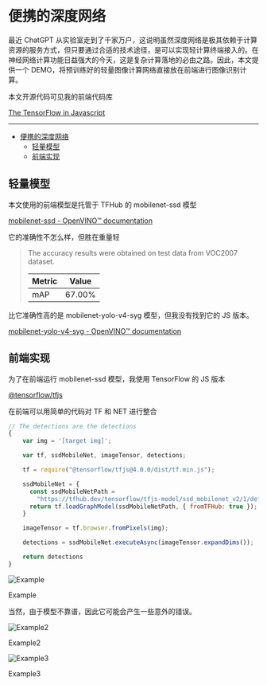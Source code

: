 # 便携的深度网络

最近 ChatGPT 从实验室走到了千家万户，这说明虽然深度网络是极其依赖于计算资源的服务方式，但只要通过合适的技术途径，是可以实现轻计算终端接入的。在神经网络计算功能日益强大的今天，这是复杂计算落地的必由之路。因此，本文提供一个 DEMO，将预训练好的轻量图像计算网络直接放在前端进行图像识别计算。

本文开源代码可见我的前端代码库

[The TensorFlow in Javascript](https://observablehq.com/@listenzcc/the-tensorflow-in-javascript "The TensorFlow in Javascript")

---

-   [便携的深度网络](#便携的深度网络)
    -   [轻量模型](#轻量模型)
    -   [前端实现](#前端实现)

## 轻量模型

本文使用的前端模型是托管于 TFHub 的 mobilenet-ssd 模型

[mobilenet-ssd - OpenVINO™ documentation](https://docs.openvino.ai/latest/omz_models_model_mobilenet_ssd.html "mobilenet-ssd - OpenVINO™ documentation")

它的准确性不怎么样，但胜在重量轻

> The accuracy results were obtained on test data from VOC2007 dataset.
>
> | Metric | Value  |
> | ------ | ------ |
> | mAP    | 67.00% |

比它准确性高的是 mobilenet-yolo-v4-syg 模型，但我没有找到它的 JS 版本。

[mobilenet-yolo-v4-syg - OpenVINO™ documentation](https://docs.openvino.ai/latest/omz_models_model_mobilenet_yolo_v4_syg.html "mobilenet-yolo-v4-syg - OpenVINO™ documentation")

## 前端实现

为了在前端运行 mobilenet-ssd 模型，我使用 TensorFlow 的 JS 版本

[@tensorflow/tfjs](https://www.npmjs.com/package/@tensorflow/tfjs "@tensorflow/tfjs")

在前端可以用简单的代码对 TF 和 NET 进行整合

```jsx
// The detections are the detections
{
	var img = '[target img]';

	var tf, ssdMobileNet, imageTensor, detections;

	tf = require("@tensorflow/tfjs@4.0.0/dist/tf.min.js");

	ssdMobileNet = {
	  const ssdMobileNetPath =
	    "https://tfhub.dev/tensorflow/tfjs-model/ssd_mobilenet_v2/1/default/1";
	  return tf.loadGraphModel(ssdMobileNetPath, { fromTFHub: true });
	}

	imageTensor = tf.browser.fromPixels(img);

	detections = ssdMobileNet.executeAsync(imageTensor.expandDims());

	return detections
}
```

![Example](%E4%BE%BF%E6%90%BA%E7%9A%84%E6%B7%B1%E5%BA%A6%E7%BD%91%E7%BB%9C%209ee5a63bfd16474c916731d5e57c30db/Untitled.png)

Example

当然，由于模型不靠谱，因此它可能会产生一些意外的错误。

![Example2](%E4%BE%BF%E6%90%BA%E7%9A%84%E6%B7%B1%E5%BA%A6%E7%BD%91%E7%BB%9C%209ee5a63bfd16474c916731d5e57c30db/Untitled%201.png)

Example2

![Example3](%E4%BE%BF%E6%90%BA%E7%9A%84%E6%B7%B1%E5%BA%A6%E7%BD%91%E7%BB%9C%209ee5a63bfd16474c916731d5e57c30db/Untitled%202.png)

Example3
